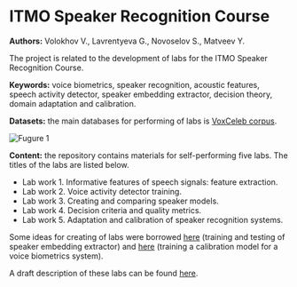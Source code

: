 # ITMO Speaker Recognition Course

**Authors:** Volokhov V., Lavrentyeva G., Novoselov S., Matveev Y.

The project is related to the development of labs for the ITMO Speaker Recognition Course.

**Keywords:** voice biometrics, speaker recognition, acoustic features, speech activity detector, speaker embedding extractor, decision theory, domain adaptation and calibration.

**Datasets:** the main databases for performing of labs is [VoxCeleb corpus](https://www.robots.ox.ac.uk/~vgg/data/voxceleb/).

![Fugure 1](https://analyticsindiamag.com/wp-content/uploads/2020/12/image.png "VoxCeleb. A large scale audio-visual dataset of human speech")

**Content:** the repository contains materials for self-performing five labs. The titles of the labs are listed below.

- Lab work 1. Informative features of speech signals: feature extraction.
- Lab work 2. Voice activity detector training.
- Lab work 3. Creating and comparing speaker models.
- Lab work 4. Decision criteria and quality metrics.
- Lab work 5. Adaptation and calibration of speaker recognition systems.

Some ideas for creating of labs were borrowed [here](https://github.com/clovaai/voxceleb_trainer) (training and testing of speaker embedding extractor) and [here](https://github.com/alumae/sv_score_calibration) (training a calibration model for a voice biometrics system).

A draft description of these labs can be found [here](https://disk.yandex.ru/i/AVt262Pcirn3hg).
